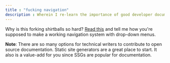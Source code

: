 ```yaml
---
title : "fucking navigation"
description : Wherein I re-learn the importance of good developer documentation by having to use actual developer documentation.
---
```


Why is this forking shirtballs so hard? [Read this](https://www.11ty.dev/docs/plugins/navigation/) and tell me how you're supposed to make a working navigation system with drop-down menus.

**Note**: There are so many options for technical writers to contribute to open source documentation. Static site generators are a great place to start. It also is a value-add for you since SSGs are popular for documentation.
